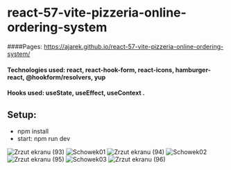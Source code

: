 # react-57-vite-pizzeria-online-ordering-system
####Pages: https://ajarek.github.io/react-57-vite-pizzeria-online-ordering-system/
#### Technologies used: react, react-hook-form, react-icons, hamburger-react, @hookform/resolvers, yup
#### Hooks used: useState, useEffect, useContext .
## Setup:
* npm install
* start: npm run dev

![Zrzut ekranu (93)](https://user-images.githubusercontent.com/61388692/218564838-698826a3-5a9c-45fe-9b8d-5746c4c0c8ed.jpg)
![Schowek01](https://user-images.githubusercontent.com/61388692/218567362-76671027-8987-4952-ac35-fc562ec90bbd.jpg)
![Zrzut ekranu (94)](https://user-images.githubusercontent.com/61388692/218565532-5b3f6601-d648-4906-b865-6641f308b4ea.jpg)
![Schowek02](https://user-images.githubusercontent.com/61388692/218567988-5e7bb225-67b0-4ae8-9f5e-4d43d60ff266.jpg)
![Zrzut ekranu (95)](https://user-images.githubusercontent.com/61388692/218565922-5444ddf4-5718-49b7-b83d-6b2d08903bdf.jpg)
![Schowek03](https://user-images.githubusercontent.com/61388692/218568398-4198ba5b-2613-495a-a8bf-e7569535403e.jpg)
![Zrzut ekranu (96)](https://user-images.githubusercontent.com/61388692/218566354-3cfc928e-708d-4ae3-aede-4459007bc95f.jpg)
